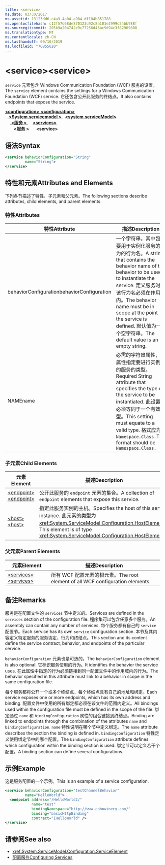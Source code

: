 ```yaml
---
title: <service>
ms.date: 03/30/2017
ms.assetid: 13123dd6-c4a9-4a04-a984-df184b851788
ms.openlocfilehash: c12f57d68de870123d92c8a101e2999c24bb988f
ms.sourcegitcommit: 205b9a204742e9c77256d43ac9d94c3f82909808
ms.translationtype: MT
ms.contentlocale: zh-CN
ms.lasthandoff: 09/10/2019
ms.locfileid: "70855020"
---
```

# <a name="service"></a><span data-ttu-id="24fc4-101">\<service></span><span class="sxs-lookup"><span data-stu-id="24fc4-101">\<service></span></span>
<span data-ttu-id="24fc4-102">`service` 元素包含 Windows Communication Foundation (WCF) 服务的设置。</span><span class="sxs-lookup"><span data-stu-id="24fc4-102">The `service` element contains the settings for a Windows Communication Foundation (WCF) service.</span></span> <span data-ttu-id="24fc4-103">它还包含公开此服务的终结点。</span><span class="sxs-lookup"><span data-stu-id="24fc4-103">It also contains endpoints that expose the service.</span></span>  
  
<span data-ttu-id="24fc4-104">[ **\<configuration>** ](../configuration-element.md)</span><span class="sxs-lookup"><span data-stu-id="24fc4-104">[**\<configuration>**](../configuration-element.md)</span></span>\
<span data-ttu-id="24fc4-105">&nbsp;&nbsp;[ **\<System.servicemodel >** ](system-servicemodel.md)</span><span class="sxs-lookup"><span data-stu-id="24fc4-105">&nbsp;&nbsp;[**\<system.serviceModel>**](system-servicemodel.md)</span></span>\
<span data-ttu-id="24fc4-106">&nbsp;&nbsp;&nbsp;&nbsp;[ **\<服务 >** ](services.md)</span><span class="sxs-lookup"><span data-stu-id="24fc4-106">&nbsp;&nbsp;&nbsp;&nbsp;[**\<services>**](services.md)</span></span>\
<span data-ttu-id="24fc4-107">&nbsp;&nbsp;&nbsp;&nbsp;&nbsp;&nbsp; **\<服务 >**</span><span class="sxs-lookup"><span data-stu-id="24fc4-107">&nbsp;&nbsp;&nbsp;&nbsp;&nbsp;&nbsp;**\<service>**</span></span>  
  
## <a name="syntax"></a><span data-ttu-id="24fc4-108">语法</span><span class="sxs-lookup"><span data-stu-id="24fc4-108">Syntax</span></span>  
  
```xml  
<service behaviorConfiguration="String"
         name="String">
</service>
```  
  
## <a name="attributes-and-elements"></a><span data-ttu-id="24fc4-109">特性和元素</span><span class="sxs-lookup"><span data-stu-id="24fc4-109">Attributes and Elements</span></span>  
 <span data-ttu-id="24fc4-110">下列各节描述了特性、子元素和父元素。</span><span class="sxs-lookup"><span data-stu-id="24fc4-110">The following sections describe attributes, child elements, and parent elements.</span></span>  
  
### <a name="attributes"></a><span data-ttu-id="24fc4-111">特性</span><span class="sxs-lookup"><span data-stu-id="24fc4-111">Attributes</span></span>  
  
|<span data-ttu-id="24fc4-112">特性</span><span class="sxs-lookup"><span data-stu-id="24fc4-112">Attribute</span></span>|<span data-ttu-id="24fc4-113">描述</span><span class="sxs-lookup"><span data-stu-id="24fc4-113">Description</span></span>|  
|---------------|-----------------|  
|<span data-ttu-id="24fc4-114">behaviorConfiguration</span><span class="sxs-lookup"><span data-stu-id="24fc4-114">behaviorConfiguration</span></span>|<span data-ttu-id="24fc4-115">一个字符串，其中包含要用于实例化服务的行为的行为名。</span><span class="sxs-lookup"><span data-stu-id="24fc4-115">A string that contains the behavior name of the behavior to be used to instantiate the service.</span></span> <span data-ttu-id="24fc4-116">定义服务时，该行为名必须在作用域内。</span><span class="sxs-lookup"><span data-stu-id="24fc4-116">The behavior name must be in scope at the point the service is defined.</span></span> <span data-ttu-id="24fc4-117">默认值为一个空字符串。</span><span class="sxs-lookup"><span data-stu-id="24fc4-117">The default value is an empty string.</span></span>|  
|<span data-ttu-id="24fc4-118">NAME</span><span class="sxs-lookup"><span data-stu-id="24fc4-118">name</span></span>|<span data-ttu-id="24fc4-119">必需的字符串属性，此属性指定要进行实例化的服务的类型。</span><span class="sxs-lookup"><span data-stu-id="24fc4-119">Required String attribute that specifies the type of the service to be instantiated.</span></span> <span data-ttu-id="24fc4-120">此设置必须等同于一个有效类型。</span><span class="sxs-lookup"><span data-stu-id="24fc4-120">This setting must equate to a valid type.</span></span> <span data-ttu-id="24fc4-121">格式应为 `Namespace.Class.`</span><span class="sxs-lookup"><span data-stu-id="24fc4-121">The format should be `Namespace.Class.`</span></span>|  
  
### <a name="child-elements"></a><span data-ttu-id="24fc4-122">子元素</span><span class="sxs-lookup"><span data-stu-id="24fc4-122">Child Elements</span></span>  
  
|<span data-ttu-id="24fc4-123">元素</span><span class="sxs-lookup"><span data-stu-id="24fc4-123">Element</span></span>|<span data-ttu-id="24fc4-124">描述</span><span class="sxs-lookup"><span data-stu-id="24fc4-124">Description</span></span>|  
|-------------|-----------------|  
|[<span data-ttu-id="24fc4-125">\<endpoint></span><span class="sxs-lookup"><span data-stu-id="24fc4-125">\<endpoint></span></span>](endpoint-element.md)|<span data-ttu-id="24fc4-126">公开此服务的 `endpoint` 元素的集合。</span><span class="sxs-lookup"><span data-stu-id="24fc4-126">A collection of `endpoint` elements that expose this service.</span></span>|  
|[<span data-ttu-id="24fc4-127">\<host></span><span class="sxs-lookup"><span data-stu-id="24fc4-127">\<host></span></span>](host.md)|<span data-ttu-id="24fc4-128">指定此服务实例的主机。</span><span class="sxs-lookup"><span data-stu-id="24fc4-128">Specifies the host of this service instance.</span></span> <span data-ttu-id="24fc4-129">此元素的类型为 <xref:System.ServiceModel.Configuration.HostElement>。</span><span class="sxs-lookup"><span data-stu-id="24fc4-129">This element is of type <xref:System.ServiceModel.Configuration.HostElement>.</span></span>|  
  
### <a name="parent-elements"></a><span data-ttu-id="24fc4-130">父元素</span><span class="sxs-lookup"><span data-stu-id="24fc4-130">Parent Elements</span></span>  
  
|<span data-ttu-id="24fc4-131">元素</span><span class="sxs-lookup"><span data-stu-id="24fc4-131">Element</span></span>|<span data-ttu-id="24fc4-132">描述</span><span class="sxs-lookup"><span data-stu-id="24fc4-132">Description</span></span>|  
|-------------|-----------------|  
|[<span data-ttu-id="24fc4-133">\<services></span><span class="sxs-lookup"><span data-stu-id="24fc4-133">\<services></span></span>](services.md)|<span data-ttu-id="24fc4-134">所有 WCF 配置元素的根元素。</span><span class="sxs-lookup"><span data-stu-id="24fc4-134">The root element of all WCF configuration elements.</span></span>|  
  
## <a name="remarks"></a><span data-ttu-id="24fc4-135">备注</span><span class="sxs-lookup"><span data-stu-id="24fc4-135">Remarks</span></span>  
 <span data-ttu-id="24fc4-136">服务是在配置文件的 `services` 节中定义的。</span><span class="sxs-lookup"><span data-stu-id="24fc4-136">Services are defined in the `services` section of the configuration file.</span></span> <span data-ttu-id="24fc4-137">程序集可以包含任意多个服务。</span><span class="sxs-lookup"><span data-stu-id="24fc4-137">An assembly can contain any number of services.</span></span> <span data-ttu-id="24fc4-138">每个服务都有自己的 `service` 配置节。</span><span class="sxs-lookup"><span data-stu-id="24fc4-138">Each service has its own `service` configuration section.</span></span> <span data-ttu-id="24fc4-139">本节及其内容定义特定服务的服务协定、行为和终结点。</span><span class="sxs-lookup"><span data-stu-id="24fc4-139">This section and its content define the service contract, behavior, and endpoints of the particular service.</span></span>  
  
 <span data-ttu-id="24fc4-140">`behaviorConfiguration` 元素也是可选的。</span><span class="sxs-lookup"><span data-stu-id="24fc4-140">The `behaviorConfiguration` element is also optional.</span></span> <span data-ttu-id="24fc4-141">它标识服务使用的行为。</span><span class="sxs-lookup"><span data-stu-id="24fc4-141">It identifies the behavior the service uses.</span></span> <span data-ttu-id="24fc4-142">在此属性中指定的行为必须链接到同一配置文件中的作用域内的行为。</span><span class="sxs-lookup"><span data-stu-id="24fc4-142">The behavior specified in this attribute must link to a behavior in scope in the same configuration file.</span></span>  
  
 <span data-ttu-id="24fc4-143">每个服务都将公开一个或多个终结点，每个终结点具有自己的地址和绑定。</span><span class="sxs-lookup"><span data-stu-id="24fc4-143">Each service exposes one or more endpoints, which has its own address and binding.</span></span> <span data-ttu-id="24fc4-144">配置文件中使用的所有绑定都必须在该文件的范围内定义。</span><span class="sxs-lookup"><span data-stu-id="24fc4-144">All bindings used within the configuration file must be defined in the scope of the file.</span></span> <span data-ttu-id="24fc4-145">绑定通过 `name` 和 `bindingConfiguration` 属性的组合链接到终结点。</span><span class="sxs-lookup"><span data-stu-id="24fc4-145">Binding are linked to endpoints through the combination of the attributes `name` and `bindingConfiguration`.</span></span> <span data-ttu-id="24fc4-146">`name` 特性说明在哪个节中定义绑定。</span><span class="sxs-lookup"><span data-stu-id="24fc4-146">The `name` attribute describes the section the binding is defined in.</span></span> <span data-ttu-id="24fc4-147">`bindingConfiguration` 特性定义使用绑定节中的哪个配置。</span><span class="sxs-lookup"><span data-stu-id="24fc4-147">The `bindingConfiguration` attribute defines which configuration within the binding section is used.</span></span> <span data-ttu-id="24fc4-148">绑定节可以定义若干个配置。</span><span class="sxs-lookup"><span data-stu-id="24fc4-148">A binding section can define several configurations.</span></span>  
  
## <a name="example"></a><span data-ttu-id="24fc4-149">示例</span><span class="sxs-lookup"><span data-stu-id="24fc4-149">Example</span></span>  
 <span data-ttu-id="24fc4-150">这是服务配置的一个示例。</span><span class="sxs-lookup"><span data-stu-id="24fc4-150">This is an example of a service configuration.</span></span>  
  
```xml  
<service behaviorConfiguration="testChannelBehavior"
         name="HelloWorld">
  <endpoint address="/HelloWorld2/"
            name="test"
            bindingNamespace="http://www.cohowinery.com/"
            binding="basicHttpBinding"
            contract="IHelloWorld" />
</service>
```  
  
## <a name="see-also"></a><span data-ttu-id="24fc4-151">请参阅</span><span class="sxs-lookup"><span data-stu-id="24fc4-151">See also</span></span>

- <xref:System.ServiceModel.Configuration.ServiceElement>
- [<span data-ttu-id="24fc4-152">配置服务</span><span class="sxs-lookup"><span data-stu-id="24fc4-152">Configuring Services</span></span>](../../../wcf/configuring-services.md)
